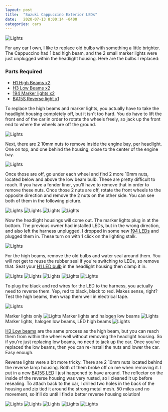 ```yaml
---
layout: post
title:  "Suzuki Cappuccino Exterior LEDs"
date:   2020-07-13 8:00:14 -0400
categories: cars
---
```

![Lights](/images/cap_light/14.jpg)

For any car I own, I like to replace old bulbs with something a little brighter. The Cappuccino had 1 bad high beam, and the 2 small marker lights were just unplugged within the headlight housing. Here are the bulbs I replaced:

### Parts Required
* [H1 High Beams x2](https://amzn.to/300sizs)
* [H3 Low Beams x2](https://amzn.to/3frnutn)
* [194 Marker lights x2](https://amzn.to/2C8xj0R)
* [BA15S Reverse light x1](https://amzn.to/3gYvOkz)

To replace the high beams and marker lights, you actually have to take the headlight housing completely off, but it isn't too hard. You do have to lift the front end of the car in order to rotate the wheels freely, so jack up the front end to where the wheels are off the ground.

![Lights](/images/cap_light/6.jpg)  

Next, there are 2 10mm nuts to remove inside the engine bay, per headlight. One on top, and one behind the housing, close to the center of the engine bay.

![Lights](/images/cap_light/1.jpg)

Once those are off, go under each wheel and find 2 more 10mm nuts, located below and above the low beam bulb. These are pretty difficult to reach. If you have a fender liner, you'll have to remove that in order to remove these nuts. Once those 2 nuts are off, rotate the front wheels to the opposite direction and remove the 2 nuts on the other side. You can see both of them in the following picture.

![Lights](/images/cap_light/2.jpg)
![Lights](/images/cap_light/3.jpg)
![Lights](/images/cap_light/4.jpg)
![Lights](/images/cap_light/5.jpg)

Now the headlight housings will come out. The marker lights plug in at the bottom. The previous owner had installed LEDs, but in the wrong direction, and also left the harness unplugged. I dropped in some new [194 LEDs](https://amzn.to/2C8xj0R) and plugged them in. These turn on with 1 click on the lighting stalk.

![Lights](/images/cap_light/7.jpg)

For the high beams, remove the old bulbs and water seal around them. You will not get to reuse the rubber seal if you're switching to LEDs, so remove that. Seat your [H1 LED bulb](https://amzn.to/300sizs) in the headlight housing then clamp it in.

![Lights](/images/cap_light/8.jpg)
![Lights](/images/cap_light/9.jpg)
![Lights](/images/cap_light/10.jpg)
![Lights](/images/cap_light/11.jpg)
![Lights](/images/cap_light/12.jpg)

To plug the black and red wires for the LED to the harness, you actually need to reverse them. Yep, red to black, black to red. Makes sense, right? Test the high beams, then wrap them well in electrical tape.

![Lights](/images/cap_light/13.jpg)

Marker lights only
![Lights](/images/cap_light/14.jpg)
Marker lights and halogen low beams
![Lights](/images/cap_light/15.jpg)
Marker lights, halogen low beams, LED high beams
![Lights](/images/cap_light/16.jpg)

[H3 Low beams](https://amzn.to/3frnutn) are the same process as the high beam, but you can reach them from within the wheel well without removing the headlight housing. So if you're just replacing low beams, no need to jack up the car. Once you've replaced the low beams, then you can re-install the nuts and lower the car. Easy enough.

Reverse lights were a bit more tricky. There are 2 10mm nuts located behind the reverse lamp housing. Both of them broke off on me when removing it. I put in a new [BA15S LED](https://amzn.to/3gYvOkz) I just happened to have around. The reflector on the inside of the reverse housing was very rusted, so I cleaned it up before resealing. To attach back to the car, I drilled two holes in the back of the housing and zip tied it around the strong metal mesh. 50 miles and no movement, so it'll do until I find a better reverse housing solution!

![Lights](/images/cap_light/17.jpg)
![Lights](/images/cap_light/18.jpg)
![Lights](/images/cap_light/19.jpg)
![Lights](/images/cap_light/20.jpg)
![Lights](/images/cap_light/21.jpg)

